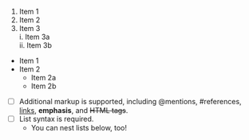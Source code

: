 1. Item 1  
2. Item 2  
3. Item 3  
   i. Item 3a  
   ii. Item 3b  

* Item 1  
* Item 2  
  * Item 2a  
  * Item 2b  
- [ ] Additional markup is supported, including @mentions, #references, [links](url), **emphasis**, and <del>HTML tags</del>.  
- [ ] List syntax is required.  
  - You can nest lists below, too!
